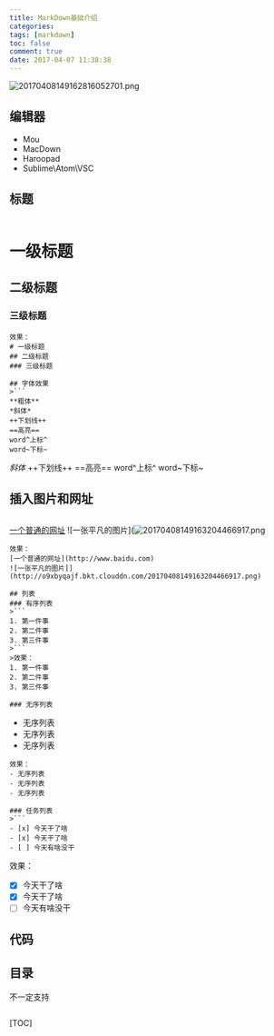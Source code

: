 ```yaml
---
title: MarkDown基础介绍
categories:
tags: [markdown]
toc: false
comment: true
date: 2017-04-07 11:38:38
---
```



![20170408149162816052701.png](http://o9xbyqajf.bkt.clouddn.com/20170408149162816052701.png)



<!--more-->

## 编辑器
- Mou
- MacDown
- Haroopad
- Sublime\Atom\VSC

## 标题

>```
# 一级标题
## 二级标题
### 三级标题
```
效果：
# 一级标题
## 二级标题
### 三级标题

## 字体效果
>```
**粗体**
*斜体*
++下划线++
==高亮==
word^上标^
word~下标~
```
*斜体*
++下划线++
==高亮==
word^上标^
word~下标~

## 插入图片和网址
>```
[一个普通的网址](http://www.baidu.com)
![一张平凡的图片](![20170408149163204466917.png](http://o9xbyqajf.bkt.clouddn.com/20170408149163204466917.png)
```
效果：
[一个普通的网址](http://www.baidu.com)
![一张平凡的图片]](http://o9xbyqajf.bkt.clouddn.com/20170408149163204466917.png)

## 列表
### 有序列表
>```
1. 第一件事
2. 第二件事
3. 第三件事
>```
>效果：
1. 第一件事
2. 第二件事
3. 第三件事

### 无序列表
```
- 无序列表
- 无序列表
- 无序列表
```
效果：
- 无序列表
- 无序列表
- 无序列表

### 任务列表
>```
- [x] 今天干了啥
- [x] 今天干了啥
- [ ] 今天有啥没干
```
效果：
- [x] 今天干了啥
- [x] 今天干了啥
- [ ] 今天有啥没干

## 代码


## 目录
不一定支持

>```
[TOC]
```
 